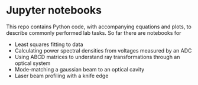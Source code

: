 # Jupyter notebooks

This repo contains Python code, with accompanying equations and plots, to describe commonly performed lab tasks. So far there are notebooks for

* Least squares fitting to data
* Calculating power spectral densities from voltages measured by an ADC
* Using ABCD matrices to understand ray transformations through an optical system
* Mode-matching a gaussian beam to an optical cavity
* Laser beam profiling with a knife edge

